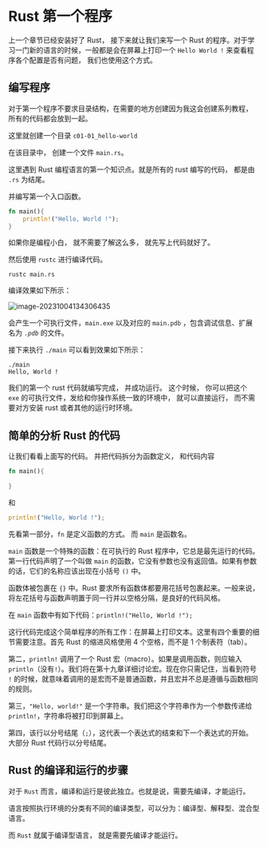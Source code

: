 # Rust 第一个程序

上一个章节已经安装好了 Rust， 接下来就让我们来写一个 Rust 的程序。对于学习一门新的语言的时候，一般都是会在屏幕上打印一个 `Hello World !` 来查看程序各个配置是否有问题， 我们也使用这个方式。

## 编写程序

对于第一个程序不要求目录结构，在需要的地方创建因为我这会创建系列教程， 所有的代码都会放到一起。

这里就创建一个目录 `c01-01_hello-world` 

在该目录中， 创建一个文件 `main.rs`。

这里遇到 Rust 编程语言的第一个知识点。就是所有的 rust 编写的代码， 都是由 `.rs` 为结尾。

并编写第一个入口函数。 

```rust
fn main(){
    println!("Hello, World !");
}
```

 如果你是编程小白， 就不需要了解这么多， 就先写上代码就好了。 

然后使用 `rustc` 进行编译代码。

```shell
rustc main.rs
```

编译效果如下所示：

![image-20231004134306435](https://cdn.xymiao.com/xymiao/xymiaocdn/res/2024/202401/image-20231004134306435.png)

会产生一个可执行文件，`main.exe` 以及对应的  `main.pdb` ，包含调试信息、扩展名为 *`.pdb`* 的文件。

接下来执行 `./main` 可以看到效果如下所示：

```
./main
Hello, World !
```

我们的第一个 rust 代码就编写完成， 并成功运行。 这个时候， 你可以把这个 `exe` 的可执行文件，发给和你操作系统一致的环境中， 就可以直接运行， 而不需要对方安装 rust 或者其他的运行时环境。

## 简单的分析 Rust 的代码

让我们看看上面写的代码。 并把代码拆分为函数定义， 和代码内容

```rust
fn main(){
   
}
```

和

```rust
println!("Hello, World !");
```

先看第一部分，`fn` 是定义函数的方式。 而 `main` 是函数名。

`main` 函数是一个特殊的函数：在可执行的 Rust 程序中，它总是最先运行的代码。第一行代码声明了一个叫做 `main` 的函数，它没有参数也没有返回值。如果有参数的话，它们的名称应该出现在小括号 `()` 中。

函数体被包裹在 `{}` 中。Rust 要求所有函数体都要用花括号包裹起来。一般来说，将左花括号与函数声明置于同一行并以空格分隔，是良好的代码风格。

在 `main` 函数中有如下代码：`println!("Hello, World !");`

这行代码完成这个简单程序的所有工作：在屏幕上打印文本。这里有四个重要的细节需要注意。首先 Rust 的缩进风格使用 4 个空格，而不是 1 个制表符（tab）。

第二，`println!` 调用了一个 Rust 宏（macro）。如果是调用函数，则应输入 `println`（没有`!`）。我们将在第十九章详细讨论宏。现在你只需记住，当看到符号 `!` 的时候，就意味着调用的是宏而不是普通函数，并且宏并不总是遵循与函数相同的规则。

第三，`"Hello, world!"` 是一个字符串。我们把这个字符串作为一个参数传递给 `println!`，字符串将被打印到屏幕上。

第四，该行以分号结尾（`;`），这代表一个表达式的结束和下一个表达式的开始。大部分 Rust 代码行以分号结尾。

## Rust 的编译和运行的步骤

对于 `Rust` 而言，编译和运行是彼此独立。也就是说，需要先编译，才能运行。

语言按照执行环境的分类有不同的编译类型，可以分为：编译型、解释型、混合型语言。

而 `Rust` 就属于编译型语言， 就是需要先编译才能运行。